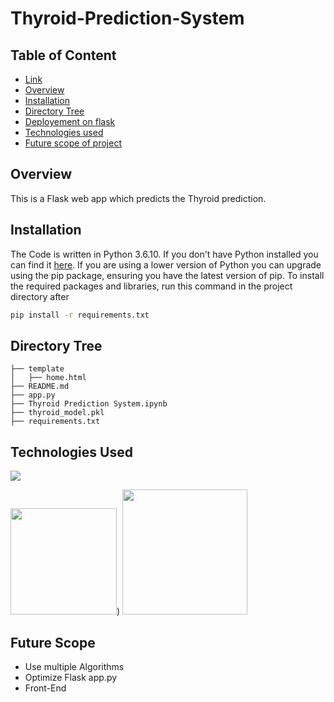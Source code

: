 # Thyroid-Prediction-System

## Table of Content
  * [Link](#link)
  * [Overview](#overview)
  * [Installation](#installation)
  * [Directory Tree](#directory-tree)
  * [Deployement on flask](#deployement-on-flask)
  * [Technologies used](#technologies-used)
  * [Future scope of project](#future-scope)

## Overview
This is a Flask web app which predicts the Thyroid prediction.

## Installation
The Code is written in Python 3.6.10. If you don't have Python installed you can find it [here](https://www.python.org/downloads/). If you are using a lower version of Python you can upgrade using the pip package, ensuring you have the latest version of pip. To install the required packages and libraries, run this command in the project directory after 
```bash
pip install -r requirements.txt
```

## Directory Tree 
```
├── template
│   ├── home.html
├── README.md
├── app.py
├── Thyroid Prediction System.ipynb
├── thyroid_model.pkl
├── requirements.txt
```


## Technologies Used

![](https://forthebadge.com/images/badges/made-with-python.svg)

[<img target="_blank" src="https://flask.palletsprojects.com/en/1.1.x/_images/flask-logo.png" width=170>](https://flask.palletsprojects.com/en/1.1.x/)) [<img target="_blank" src="https://scikit-learn.org/stable/_static/scikit-learn-logo-small.png" width=200>](https://scikit-learn.org/stable/) 

## Future Scope

* Use multiple Algorithms
* Optimize Flask app.py
* Front-End 
